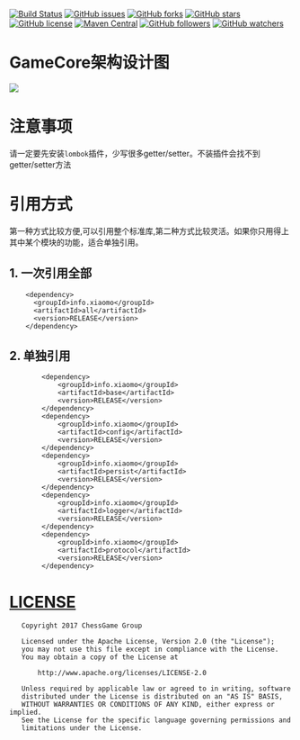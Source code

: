 
[![Build Status](https://travis-ci.org/ChessGame/GameCore.svg?branch=master)](https://travis-ci.org/ChessGame/GameCore)
[![GitHub issues](https://img.shields.io/github/issues/ChessGame/GameCore.svg)](https://github.com/ChessGame/GameCore/issues)
[![GitHub forks](https://img.shields.io/github/forks/ChessGame/GameCore.svg)](https://github.com/ChessGame/GameCore/network)
[![GitHub stars](https://img.shields.io/github/stars/ChessGame/GameCore.svg)](https://github.com/ChessGame/GameCore/stargazers)
[![GitHub license](https://img.shields.io/badge/license-Apache%202-blue.svg)](https://raw.githubusercontent.com/ChessGame/GameCore/master/LICENSE)
[![Maven Central](https://img.shields.io/maven-central/v/org.apache.maven/apache-maven.svg)]()
[![GitHub followers](https://img.shields.io/github/followers/xiaomoinfo.svg?style=social&label=Follow)]()
[![GitHub watchers](https://img.shields.io/github/watchers/ChessGame/GameCore.svg?style=social&label=Watch)]()

# GameCore架构设计图
![](https://static.xiaomo.info/image/project/GameCore.png)


# 注意事项
请一定要先安装`lombok`插件，少写很多getter/setter。不装插件会找不到getter/setter方法

# 引用方式
第一种方式比较方便,可以引用整个标准库,第二种方式比较灵活。如果你只用得上其中某个模块的功能，适合单独引用。

## 1. 一次引用全部

```
    <dependency>
      <groupId>info.xiaomo</groupId>
      <artifactId>all</artifactId>
      <version>RELEASE</version>
    </dependency>
```

## 2. 单独引用

```
        <dependency>
            <groupId>info.xiaomo</groupId>
            <artifactId>base</artifactId>
            <version>RELEASE</version>
        </dependency>
        <dependency>
            <groupId>info.xiaomo</groupId>
            <artifactId>config</artifactId>
            <version>RELEASE</version>
        </dependency>
        <dependency>
            <groupId>info.xiaomo</groupId>
            <artifactId>persist</artifactId>
            <version>RELEASE</version>
        </dependency>
        <dependency>
            <groupId>info.xiaomo</groupId>
            <artifactId>logger</artifactId>
            <version>RELEASE</version>
        </dependency>
        <dependency>
            <groupId>info.xiaomo</groupId>
            <artifactId>protocol</artifactId>
            <version>RELEASE</version>
        </dependency>
```


# [LICENSE](LICENSE)

       Copyright 2017 ChessGame Group
    
       Licensed under the Apache License, Version 2.0 (the "License");
       you may not use this file except in compliance with the License.
       You may obtain a copy of the License at
    
           http://www.apache.org/licenses/LICENSE-2.0
    
       Unless required by applicable law or agreed to in writing, software
       distributed under the License is distributed on an "AS IS" BASIS,
       WITHOUT WARRANTIES OR CONDITIONS OF ANY KIND, either express or implied.
       See the License for the specific language governing permissions and
       limitations under the License.